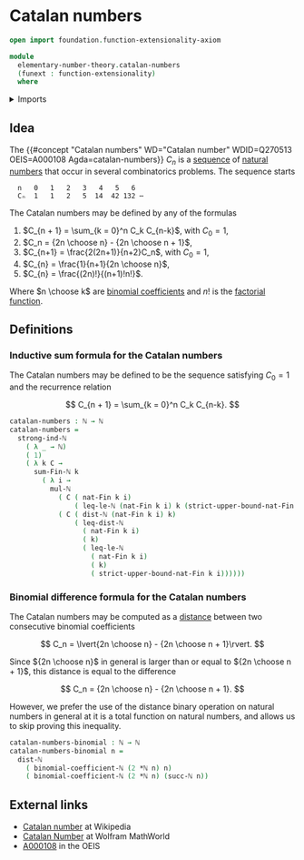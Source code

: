 # Catalan numbers

```agda
open import foundation.function-extensionality-axiom

module
  elementary-number-theory.catalan-numbers
  (funext : function-extensionality)
  where
```

<details><summary>Imports</summary>

```agda
open import elementary-number-theory.binomial-coefficients funext
open import elementary-number-theory.distance-natural-numbers funext
open import elementary-number-theory.multiplication-natural-numbers
open import elementary-number-theory.natural-numbers
open import elementary-number-theory.strict-inequality-natural-numbers funext
open import elementary-number-theory.strong-induction-natural-numbers funext
open import elementary-number-theory.sums-of-natural-numbers funext

open import univalent-combinatorics.standard-finite-types funext
```

</details>

## Idea

The
{{#concept "Catalan numbers" WD="Catalan number" WDID=Q270513 OEIS=A000108 Agda=catalan-numbers}}
$C_n$ is a [sequence](foundation.sequences.md) of
[natural numbers](elementary-number-theory.natural-numbers.md) that occur in
several combinatorics problems. The sequence starts

```text
  n   0   1   2   3   4   5   6
  Cₙ  1   1   2   5  14  42 132 ⋯
```

The Catalan numbers may be defined by any of the formulas

1. $C_{n + 1} = \sum_{k = 0}^n C_k C_{n-k}$, with $C_0 = 1$,
2. $C_n = {2n \choose n} - {2n \choose n + 1}$,
3. $C_{n+1} = \frac{2(2n+1)}{n+2}C_n$, with $C_0 = 1$,
4. $C_{n} = \frac{1}{n+1}{2n \choose n}$,
5. $C_{n} = \frac{(2n)!}{(n+1)!n!}$.

Where $n \choose k$ are
[binomial coefficients](elementary-number-theory.binomial-coefficients.md) and
$n!$ is the [factorial function](elementary-number-theory.factorials.md).

## Definitions

### Inductive sum formula for the Catalan numbers

The Catalan numbers may be defined to be the sequence satisfying $C_0 = 1$ and
the recurrence relation

$$
C_{n + 1} = \sum_{k = 0}^n C_k C_{n-k}.
$$

```agda
catalan-numbers : ℕ → ℕ
catalan-numbers =
  strong-ind-ℕ
    ( λ _ → ℕ)
    ( 1)
    ( λ k C →
      sum-Fin-ℕ k
        ( λ i →
          mul-ℕ
            ( C ( nat-Fin k i)
                ( leq-le-ℕ (nat-Fin k i) k (strict-upper-bound-nat-Fin k i)))
            ( C ( dist-ℕ (nat-Fin k i) k)
                ( leq-dist-ℕ
                  ( nat-Fin k i)
                  ( k)
                  ( leq-le-ℕ
                    ( nat-Fin k i)
                    ( k)
                    ( strict-upper-bound-nat-Fin k i))))))
```

### Binomial difference formula for the Catalan numbers

The Catalan numbers may be computed as a
[distance](elementary-number-theory.distance-natural-numbers.md) between two
consecutive binomial coefficients

$$
C_n = \lvert{2n \choose n} - {2n \choose n + 1}\rvert.
$$

Since ${2n \choose n}$ in general is larger than or equal to
${2n \choose n + 1}$, this distance is equal to the difference

$$
C_n = {2n \choose n} - {2n \choose n + 1}.
$$

However, we prefer the use of the distance binary operation on natural numbers
in general at it is a total function on natural numbers, and allows us to skip
proving this inequality.

```agda
catalan-numbers-binomial : ℕ → ℕ
catalan-numbers-binomial n =
  dist-ℕ
    ( binomial-coefficient-ℕ (2 *ℕ n) n)
    ( binomial-coefficient-ℕ (2 *ℕ n) (succ-ℕ n))
```

## External links

- [Catalan number](https://en.wikipedia.org/wiki/Catalan_number) at Wikipedia
- [Catalan Number](https://mathworld.wolfram.com/CatalanNumber.html) at Wolfram
  MathWorld
- [A000108](https://oeis.org/A000108) in the OEIS
